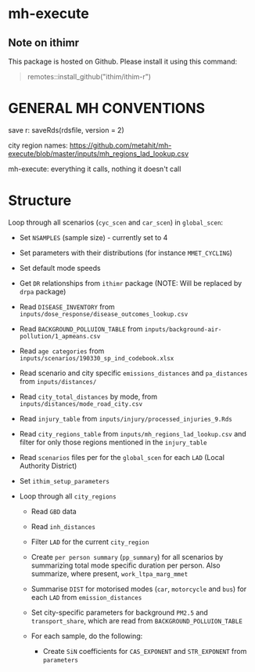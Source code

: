 # mh-execute

## Note on ithimr

This package is hosted on Github. Please install it using this command:

> remotes::install_github("ithim/ithim-r")

# GENERAL MH CONVENTIONS

save r: saveRds(rdsfile, version = 2)

city region names: <https://github.com/metahit/mh-execute/blob/master/inputs/mh_regions_lad_lookup.csv>

mh-execute: everything it calls, nothing it doesn't call

# Structure

Loop through all scenarios (`cyc_scen` and `car_scen`) in `global_scen`:

-   Set `NSAMPLES` (sample size)  - currently set to 4

-   Set parameters with their distributions (for instance `MMET_CYCLING`)

-   Set default mode speeds

-   Get `DR` relationships from `ithimr` package (NOTE: Will be replaced by `drpa` package)

-   Read `DISEASE_INVENTORY` from `inputs/dose_response/disease_outcomes_lookup.csv`

-   Read `BACKGROUND_POLLUION_TABLE` from `inputs/background-air-pollution/1_apmeans.csv`

-   Read `age categories` from `inputs/scenarios/190330_sp_ind_codebook.xlsx`

-   Read scenario and city specific `emissions_distances` and `pa_distances` from `inputs/distances/`

-   Read `city_total_distances` by mode, from `inputs/distances/mode_road_city.csv`

-   Read `injury_table` from `inputs/injury/processed_injuries_9.Rds`

-   Read `city_regions_table` from `inputs/mh_regions_lad_lookup.csv` and filter for only those regions mentioned in the `injury_table`

-   Read `scenarios` files per for the `global_scen` for each `LAD` (Local Authority District)

-   Set `ithim_setup_parameters`

-   Loop through all `city_regions`

    -   Read `GBD` data

    -   Read `inh_distances`

    -   Filter `LAD` for the current `city_region`

    -   Create `per person summary` (`pp_summary`) for all scenarios by summarizing total mode specific duration per person. Also summarize, where present, `work_ltpa_marg_mmet`

    -   Summarise `DIST` for motorised modes (`car`, `motorcycle` and `bus`) for each `LAD` from `emission_distances`

    -   Set city-specific parameters for background `PM2.5` and `transport_share`, which are read from `BACKGROUND_POLLUION_TABLE`

    -   For each sample, do the following:

        -   Create `SiN` coefficients for `CAS_EXPONENT` and `STR_EXPONENT` from `parameters`

# 
